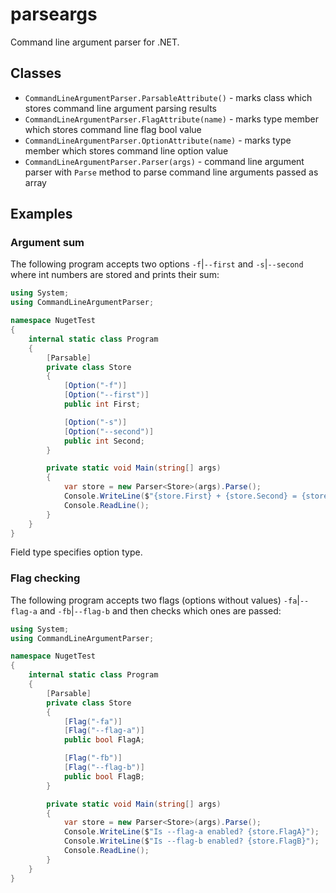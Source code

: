 # parseargs

Command line argument parser for .NET.

## Classes

- `CommandLineArgumentParser.ParsableAttribute()` - marks class which stores command line argument parsing results
- `CommandLineArgumentParser.FlagAttribute(name)` - marks type member which stores command line flag bool value
- `CommandLineArgumentParser.OptionAttribute(name)` - marks type member which stores command line option value
- `CommandLineArgumentParser.Parser(args)` - command line argument parser with `Parse` method to parse command line arguments passed as array

## Examples
### Argument sum

The following program accepts two options `-f`|`--first` and `-s`|`--second` where int numbers are stored and prints their sum:

```cs
using System;
using CommandLineArgumentParser;

namespace NugetTest
{
    internal static class Program
    {
        [Parsable]
        private class Store
        {
            [Option("-f")]
            [Option("--first")]
            public int First;

            [Option("-s")]
            [Option("--second")]
            public int Second;
        }

        private static void Main(string[] args)
        {
            var store = new Parser<Store>(args).Parse();
            Console.WriteLine($"{store.First} + {store.Second} = {store.First + store.Second}");
            Console.ReadLine();
        }
    }
}
```

Field type specifies option type.

### Flag checking

The following program accepts two flags (options without values) `-fa`|`--flag-a` and `-fb`|`--flag-b` and then checks which ones are passed:

```cs
using System;
using CommandLineArgumentParser;

namespace NugetTest
{
    internal static class Program
    {
        [Parsable]
        private class Store
        {
            [Flag("-fa")]
            [Flag("--flag-a")]
            public bool FlagA;

            [Flag("-fb")]
            [Flag("--flag-b")]
            public bool FlagB;
        }

        private static void Main(string[] args)
        {
            var store = new Parser<Store>(args).Parse();
            Console.WriteLine($"Is --flag-a enabled? {store.FlagA}");
            Console.WriteLine($"Is --flag-b enabled? {store.FlagB}");
            Console.ReadLine();
        }
    }
}
```
